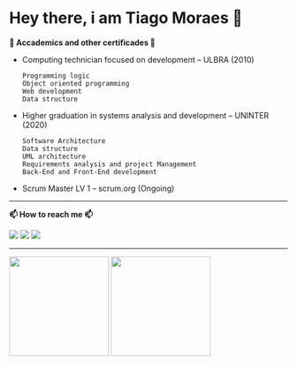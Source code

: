 # Hey there, i am Tiago Moraes 👋

**📘 Accademics and other certificades 📘**
   
   + Computing technician focused on development – ULBRA (2010) 
   
         Programming logic
         Object oriented programming
         Web development
         Data structure
   + Higher graduation in systems analysis and development – UNINTER (2020)
   
         Software Architecture
         Data structure
         UML architecture
         Requirements analysis and project Management
         Back-End and Front-End development
   + Scrum Master LV 1 – scrum.org (Ongoing)

***

**📫 How to reach me 📫**
    <div>
    <a href="https://instagram.com/tiagotlm" target="_blank"><img src="https://img.shields.io/badge/-Instagram-%23E4405F?style=for-the-badge&logo=instagram&logoColor=white" target="_blank"></a>
     <a href = "mailto:tiagotlm@live.com"><img src="https://img.shields.io/badge/Microsoft_Outlook-0078D4?style=for-the-badge&logo=microsoft-outlook&logoColor=white" target="_blank"></a>
     <a href="https://www.linkedin.com/in/tiagotlm" target="_blank"><img src="https://img.shields.io/badge/-LinkedIn-%230077B5?style=for-the-badge&logo=linkedin&logoColor=white" target="_blank"></a>
     </div>

***
       


<div>
  <img height="180em" src="https://github-readme-stats.vercel.app/api?username=tlmsenpai&show_icons=true&theme=tokyonight"/>
  <img height="180em" src="https://github-readme-stats.vercel.app/api/top-langs/?username=tlmsenpai&layout=compact&theme=tokyonight"/>
</div>
